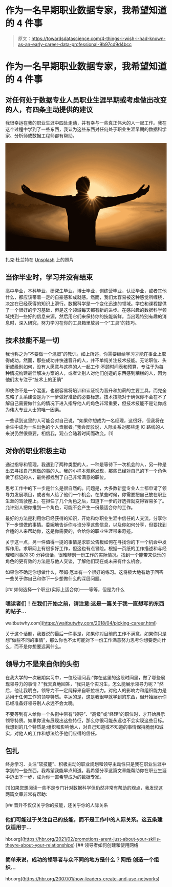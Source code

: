 # 作为一名早期职业数据专家，我希望知道的 4 件事

> 原文：<https://towardsdatascience.com/4-things-i-wish-i-had-known-as-an-early-career-data-professional-9b97cd9d4bcc>

# 作为一名早期职业数据专家，我希望知道的 4 件事

## 对任何处于数据专业人员职业生涯早期或考虑做出改变的人，有四条主动提供的建议

我很幸运在我的职业生涯中四处走动，并有幸与一些真正伟大的人一起工作。我在这个过程中学到了一些东西，我认为这些东西对任何处于职业生涯早期的数据科学家、分析师或数据工程师都有帮助。

![](img/15243038cf06fc550858885865d10437.png)

扎克·杜兰特在 [Unsplash](https://unsplash.com?utm_source=medium&utm_medium=referral) 上的照片

## 当你毕业时，学习并没有结束

高中毕业，本科毕业，研究生毕业，博士毕业，训练营毕业，认证毕业，或者其他什么，都应该带着一定的自豪感和成就感。然而，我们太容易被这种感觉所缠绕，决定在已经获得的知识上滑行。数据科学是一个变化迅速的领域。学位和课程提供了一个很好的学习基础，但是这个领域每天都有新的进步。在感兴趣的数据科学领域找到一些好的信息来源，然后用它们来保持你的技能新鲜。当出现特别有趣的消息时，深入研究，努力学习在你的工具箱里放另一个“工具”的技巧。

## 技术技能不是一切

我也称之为“不要做一个混蛋”的教训。如上所述，你需要继续学习才能在事业上取得成功。然而，那些成功并快速晋升的人，并不单纯关注技术技能。无论职位、头衔或级别如何，没有人愿意与这样的人一起工作:不顾时间表和预算，专注于为每种情况构建最佳解决方案的人，或者让别人对他们创造的东西感到糟糕的人，因为他们太专注于“技术上的正确”

即使你不是一个混蛋，也很容易将培训和认证视为晋升和加薪的主要工具，而完全忽略了关系建设是为下一步做好准备的必要标志。技术技能对于确保你不会在不了解自己需要做什么的情况下进入指导他人的角色非常重要，但技术技能不是让你成为伟大专业人士的唯一因素。

一些读到这里的人可能会对自己说，“如果你想成为一名经理，这很好，但我将在余生中成为一名出色的个人贡献者。”我会反驳说，人际关系对那些走 IC 路线的人来说仍然很重要，相信我，观点会随着时间而改变。[1]

## 对你的职业积极主动

通过指导和管理，我遇到了两种类型的人，一种是等待下一次机会的人，另一种是出去寻找自己想做的事的人。我的小样本观察发现，那些已经对自己的下一个角色做了标记的人，最终都找到了自己非常满意的职位。

思考工作中的下一步是什么是很自然的。问题是，大多数新星专业人士都申请了领导力发展项目，或者有人给了他们一个机会。在某些时候，你需要把自己放在职业生涯的驾驶座上。在担任了几个角色之后，知道下一步的好选择就变得容易多了。允许别人把你推到一个角色，可能不会产生一份最适合你的工作。

最好的方法是利用你已经获得的知识，开始和你职业生涯中信任的人交流，分享你下一步想做的事情。委婉地告诉你与谁分享这些信息，以及你如何分享，但要找到合适的人来帮助你，这是你需要的，会给你的职业生涯带来奇迹。

关于这一点，另一件值得一提的事情是求职公告板如何在寻找你的下一个机会中发挥作用。求职网上有很多好工作，但这也有点冒险。根据一页纸的工作描述和与经理和同事的 30 分钟谈话，很难辨别一份工作的实际情况。找到一个能带来快乐的角色的更有效的方法是与他人交谈，了解他们现在或未来有什么机会。

如果你不确定你想做什么，蒂姆·厄本有一个很好的练习。这将极大地有助于回答一些关于你自己和你下一步想做什么的深层问题。

[](https://waitbutwhy.com/2018/04/picking-career.html) [## 如何选择一个职业(实际上适合你)——等等，但是为什么

### 嘿读者们！在我们开始之前，请注意:这是一篇关于我一直想写的东西的帖子…

waitbutwhy.com](https://waitbutwhy.com/2018/04/picking-career.html) 

关于这个话题，我要说的最后一件事是，如果你对目前的工作不满意，如果你只是想“做些不同的事情”，那么你也不太可能对下一份工作满意努力思考你想要走向什么，而不是你想要远离什么。

## 领导力不是来自你的头衔

在我大学的一次暑期实习中，一位经理问我:“你在这里的这段时间里，做了哪些展现领导力的事情？”我天真地回答，“我只是个实习生，怎么能展示领导力呢？”然后，他让我明白，领导力不一定纯粹来自职位权力。对他人的影响力和组织能力是适用于任何工作的领导特质。幸运的是，这是我很早就学到的东西，但开始展示你已经准备好领导别人永远不会太晚。

不要等到有人给你一个头衔中带有“领导”、“高级”或“经理”的职位时，才开始展示领导特质。如果你没有展现出这些特征，那么你很可能永远也不会实现这些目标。我想到的几个特质是:组织和影响他人，对自己知道或不知道的事情保持脆弱和诚实，对他人的工作和想法给予他们应得的信任。

## 包扎

终身学习、关注“软技能”、积极主动的职业规划和领导主动性只是我在职业生涯中学到的一些东西，我希望我能早点知道。我希望分享这篇文章能帮助你在职业生涯中迈出下一步，成为你一直希望成为的数据专家。

[1]如果您想阅读一些不是专门针对数据科学但仍然非常有帮助的观点，我发现这两篇文章非常有帮助:

[](https://hbr.org/2021/02/promotions-arent-just-about-your-skills-theyre-about-your-relationships) [## 晋升不仅仅关乎你的技能，还关乎你的人际关系

### 他们可能过于关注自己的技能，而不是工作中的人际关系。这五条建议适用于…

hbr.org](https://hbr.org/2021/02/promotions-arent-just-about-your-skills-theyre-about-your-relationships) [](https://hbr.org/2007/01/how-leaders-create-and-use-networks) [## 领导者如何创建和使用网络

### 简单来说，成功的领导者与众不同的地方是什么？网络:创造一个组织…

hbr.org](https://hbr.org/2007/01/how-leaders-create-and-use-networks)